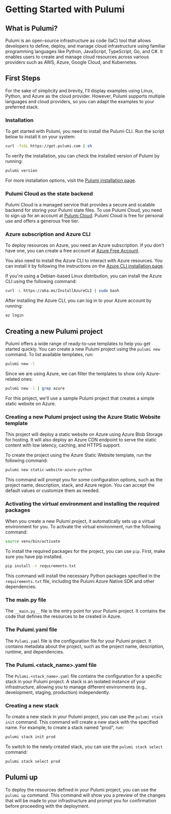 # Getting Started with Pulumi

## What is Pulumi?

Pulumi is an open-source infrastructure as code (IaC) tool that allows developers to define, deploy, and manage cloud infrastructure using familiar programming languages like Python, JavaScript, TypeScript, Go, and C#. It enables users to create and manage cloud resources across various providers such as AWS, Azure, Google Cloud, and Kubernetes.

## First Steps

For the sake of simplicity and brevity, I'll display examples using Linux, Python, and Azure as the cloud provider. However, Pulumi supports multiple languages and cloud providers, so you can adapt the examples to your preferred stack.

### Installation

To get started with Pulumi, you need to install the Pulumi CLI. Run the script below to install it on your system:

```bash
curl -fsSL https://get.pulumi.com | sh
```

To verify the installation, you can check the installed version of Pulumi by running:

```bash
pulumi version
```

For more installation options, visit the [Pulumi installation page](https://www.pulumi.com/docs/iac/download-install/).

### Pulumi Cloud as the state backend

Pulumi Cloud is a managed service that provides a secure and scalable backend for storing your Pulumi state files. To use Pulumi Cloud, you need to sign up for an account at [Pulumi Cloud](https://app.pulumi.com/signup). Pulumi Cloud is free for personal use and offers a generous free tier.

### Azure subscription and Azure CLI

To deploy resources on Azure, you need an Azure subscription. If you don't have one, you can create a free account at [Azure Free Account](https://azure.microsoft.com/free/).

You also need to install the Azure CLI to interact with Azure resources. You can install it by following the instructions on the [Azure CLI installation page](https://docs.microsoft.com/cli/azure/install-azure-cli).

If you're using a Debian-based Linux distribution, you can install the Azure CLI using the following command:

```bash
curl -L https://aka.ms/InstallAzureCLI | sudo bash
```

After installing the Azure CLI, you can log in to your Azure account by running:

```bash
az login
```

## Creating a new Pulumi project

Pulumi offers a wide range of ready-to-use templates to help you get started quickly. You can create a new Pulumi project using the `pulumi new` command. To list available templates, run:

```bash
pulumi new -l
```
Since we are using Azure, we can filter the templates to show only Azure-related ones:

```bash
pulumi new -l | grep azure
```

For this project, we'll use a sample Pulumi project that creates a simple static website on Azure.

### Creating a new Pulumi project using the Azure Static Website template

This project will deploy a static website on Azure using Azure Blob Storage for hosting. It will also deploy an Azure CDN endpoint to serve the static content with low latency, caching, and HTTPS support.

To create the project using the Azure Static Website template, run the following command:

```bash
pulumi new static-website-azure-python
```

This command will prompt you for some configuration options, such as the project name, description, stack, and Azure region. You can accept the default values or customize them as needed.

### Activating the virtual environment and installing the required packages

When you create a new Pulumi project, it automatically sets up a virtual environment for you. To activate the virtual environment, run the following command:

```bash
source venv/bin/activate
```

To install the required packages for the project, you can use `pip`. First, make sure you have pip installed.

```bash
pip install -r requirements.txt
```

This command will install the necessary Python packages specified in the `requirements.txt` file, including the Pulumi Azure Native SDK and other dependencies.

### The __main.py__ file

The `__main.py__` file is the entry point for your Pulumi project. It contains the code that defines the resources to be created in Azure.

### The Pulumi.yaml file

The `Pulumi.yaml` file is the configuration file for your Pulumi project. It contains metadata about the project, such as the project name, description, runtime, and dependencies.

### The Pulumi.<stack_name>.yaml file

The `Pulumi.<stack_name>.yaml` file contains the configuration for a specific stack in your Pulumi project. A stack is an isolated instance of your infrastructure, allowing you to manage different environments (e.g., development, staging, production) independently.

### Creating a new stack

To create a new stack in your Pulumi project, you can use the `pulumi stack init` command. This command will create a new stack with the specified name. For example, to create a stack named "prod", run:

```bash 
pulumi stack init prod
```

To switch to the newly created stack, you can use the `pulumi stack select` command:

```bash
pulumi stack select prod
```

## Pulumi up

To deploy the resources defined in your Pulumi project, you can use the `pulumi up` command. This command will show you a preview of the changes that will be made to your infrastructure and prompt you for confirmation before proceeding with the deployment.
